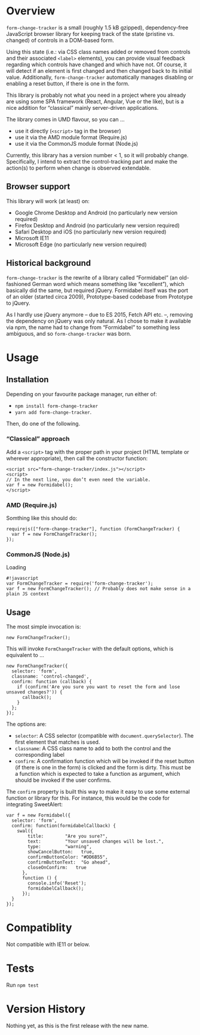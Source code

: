 # Overview

`form-change-tracker` is a small (roughly 1.5 kB gzipped), dependency-free JavaScript browser library for keeping track of the state (pristine vs. changed) of controls in a DOM-based form.

Using this state (i.e.: via CSS class names added or removed from controls and their associated `<label>` elements), you can provide visual feedback regarding which controls have changed and which have not. Of course, it will detect if an element is first changed and then changed back to its initial value. Additionally, `form-change-tracker` automatically manages disabling or enabling a reset button, if there is one in the form. 

This library is probably not what you need in a project where you already are using some SPA framework (React, Angular, Vue or the like), but is a nice addition for “classical” mainly server-driven applications.

The library comes in UMD flavour, so you can …

* use it directly (`<script>` tag in the browser)
* use it via the AMD module format (Require.js)
* use it via the CommonJS module format (Node.js)

Currently, this library has a version number < 1, so it will probably change. Specifically, I intend to extract the control-tracking part and make the action(s) to perform when change is observed extendable.

## Browser support

This library will work (at least) on:

* Google Chrome Desktop and Android (no particularly new version required)
* Firefox Desktop and Android (no particularly new version required)
* Safari Desktop and iOS (no particularly new version required)
* Microsoft IE11
* Microsoft Edge (no particularly new version required)

## Historical background

`form-change-tracker` is the rewrite of a library called “Formidabel” (an old-fashioned German word which means something like “excellent”), which basically did the same, but required jQuery. Formidabel itself was the port of an older (started circa 2009), Prototype-based codebase from Prototype to jQuery.

As I hardly use jQuery anymore – due to ES 2015, Fetch API etc. –, removing the dependency on jQuery was only natural. As I chose to make it available via npm, the name had to change from “Formidabel” to something less ambiguous, and so `form-change-tracker` was born.


# Usage

## Installation

Depending on your favourite package manager, run either of:
* `npm install form-change-tracker`
* `yarn add form-change-tracker`. 

Then, do one of the following.

### “Classical” approach
Add a `<script>` tag with the proper path in your project (HTML template or wherever appropriate), then call the constructor function:

    <script src="form-change-tracker/index.js"></script>
    <script>
    // In the next line, you don’t even need the variable.
    var f = new Formidabel();
    </script>

### AMD (Require.js)
Somthing like this should do:

    requirejs(["form-change-tracker"], function (FormChangeTracker) {
      var f = new FormChangeTracker();
    });

### CommonJS (Node.js)
Loading

    #!javascript
    var FormChangeTracker = require('form-change-tracker');
    var f = new FormChangeTracker(); // Probably does not make sense in a plain JS context
    

## Usage

The most simple invocation is:

    new FormChangeTracker();

This will invoke `FormChangeTracker` with the default options, which is equivalent to … 

    new FormChangeTracker({
      selector: 'form',
      classname: 'control-changed',
      confirm: function (callback) {
        if (confirm('Are you sure you want to reset the form and lose unsaved changes?')) {
          callback();
        }
      };
    });

The options are:

* `selector`: A CSS selector (compatible with `document.querySelector`). The first element that matches is used.
* `classname`: A CSS class name to add to both the control and the corresponding label
* `confirm`: A confirmation function which will be invoked if the reset button (if there is one in the form) is clicked and the form is dirty. This must be a function which is expected to take a function as argument, which should be invoked if the user confirms.

The `confirm` property is built this way to make it easy to use some external function or library for this. For instance, this would be the code for integrating SweetAlert:

    var f = new Formidabel({
      selector: 'form',
      confirm: function(formidabelCallback) {
        swal({
            title:        "Are you sure?",
            text:         "Your unsaved changes will be lost.",
            type:         "warning",
            showCancelButton:   true,
            confirmButtonColor: "#DD6B55",
            confirmButtonText:  "Go ahead",
            closeOnConfirm:   true
          },
          function () {
            console.info('Reset');
            formidabelCallback();
          });
      }
    });


# Compatiblity

Not compatible with IE11 or below.

# Tests

Run ``npm test``


# Version History

Nothing yet, as this is the first release with the new name.
